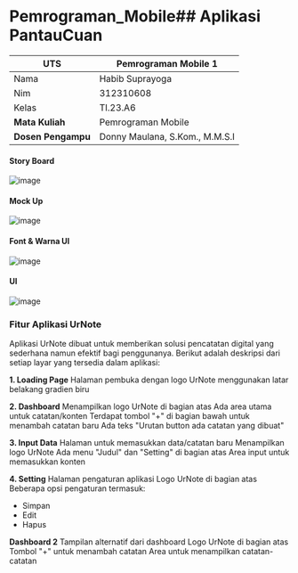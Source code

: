 # Pemrograman_Mobile## Aplikasi PantauCuan 
| UTS  |  Pemrograman Mobile 1   |
|-------|--------- |
| Nama   | Habib Suprayoga |
| Nim  | 312310608 |
| Kelas | TI.23.A6 |
| **Mata Kuliah**    |     Pemrograman Mobile     |
| **Dosen Pengampu** |Donny Maulana, S.Kom., M.M.S.I  |

#### Story Board
![image](https://github.com/user-attachments/assets/a2f7c010-e216-45cc-a849-9c7f61ed3c89)


#### Mock Up
![image](https://github.com/user-attachments/assets/7cd4ac26-7ba5-45f6-b7de-a84253b39ffd)


#### Font & Warna UI
![image](https://github.com/user-attachments/assets/b1106fb5-8718-4c0e-ab91-546c38617a09)


#### UI
![image](https://github.com/user-attachments/assets/08b94749-5da4-466a-b9fd-cef4f2895bca)


### Fitur Aplikasi UrNote

Aplikasi UrNote dibuat untuk memberikan solusi pencatatan digital yang sederhana namun efektif bagi penggunanya. Berikut adalah deskripsi dari setiap layar yang tersedia dalam aplikasi:

**1. Loading Page**
Halaman pembuka dengan logo UrNote menggunakan latar belakang gradien biru


**2. Dashboard**
Menampilkan logo UrNote di bagian atas Ada area utama untuk catatan/konten Terdapat tombol "+" di bagian bawah untuk menambah catatan baru
Ada teks "Urutan button ada catatan yang dibuat"


**3. Input Data**
Halaman untuk memasukkan data/catatan baru Menampilkan logo UrNote Ada menu "Judul" dan "Setting" di bagian atas Area input untuk memasukkan konten


**4. Setting**
Halaman pengaturan aplikasi Logo UrNote di bagian atas Beberapa opsi pengaturan termasuk:
- Simpan
- Edit
- Hapus


**Dashboard 2**
Tampilan alternatif dari dashboard
Logo UrNote di bagian atas
Tombol "+" untuk menambah catatan
Area untuk menampilkan catatan-catatan
